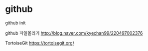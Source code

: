 # github
github init

github 파일올리기
http://blog.naver.com/kyechan99/220497002376


TortoiseGit
https://tortoisegit.org/
